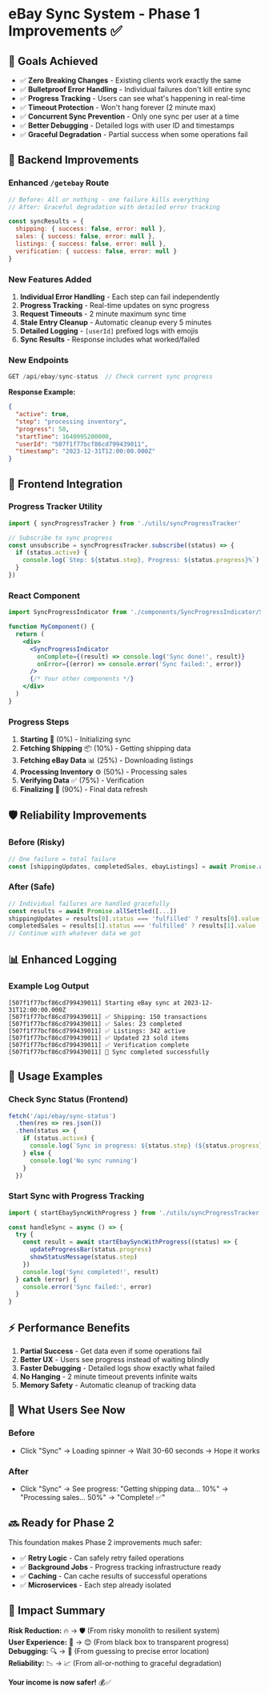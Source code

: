 # eBay Sync System - Phase 1 Improvements ✅

## 🎯 **Goals Achieved**
- ✅ **Zero Breaking Changes** - Existing clients work exactly the same
- ✅ **Bulletproof Error Handling** - Individual failures don't kill entire sync
- ✅ **Progress Tracking** - Users can see what's happening in real-time
- ✅ **Timeout Protection** - Won't hang forever (2 minute max)
- ✅ **Concurrent Sync Prevention** - Only one sync per user at a time
- ✅ **Better Debugging** - Detailed logs with user ID and timestamps
- ✅ **Graceful Degradation** - Partial success when some operations fail

## 🔧 **Backend Improvements**

### **Enhanced `/getebay` Route**
```javascript
// Before: All or nothing - one failure kills everything
// After: Graceful degradation with detailed error tracking

const syncResults = {
  shipping: { success: false, error: null },
  sales: { success: false, error: null },
  listings: { success: false, error: null },
  verification: { success: false, error: null }
}
```

### **New Features Added**
1. **Individual Error Handling** - Each step can fail independently
2. **Progress Tracking** - Real-time updates on sync progress
3. **Request Timeouts** - 2 minute maximum sync time
4. **Stale Entry Cleanup** - Automatic cleanup every 5 minutes
5. **Detailed Logging** - `[userId]` prefixed logs with emojis
6. **Sync Results** - Response includes what worked/failed

### **New Endpoints**
```javascript
GET /api/ebay/sync-status  // Check current sync progress
```

**Response Example:**
```json
{
  "active": true,
  "step": "processing inventory",
  "progress": 50,
  "startTime": 1640995200000,
  "userId": "507f1f77bcf86cd799439011",
  "timestamp": "2023-12-31T12:00:00.000Z"
}
```

## 🎨 **Frontend Integration**

### **Progress Tracker Utility**
```javascript
import { syncProgressTracker } from './utils/syncProgressTracker'

// Subscribe to sync progress
const unsubscribe = syncProgressTracker.subscribe((status) => {
  if (status.active) {
    console.log(`Step: ${status.step}, Progress: ${status.progress}%`)
  }
})
```

### **React Component**
```jsx
import SyncProgressIndicator from './components/SyncProgressIndicator/SyncProgressIndicator'

function MyComponent() {
  return (
    <div>
      <SyncProgressIndicator 
        onComplete={(result) => console.log('Sync done!', result)}
        onError={(error) => console.error('Sync failed:', error)}
      />
      {/* Your other components */}
    </div>
  )
}
```

### **Progress Steps**
1. **Starting** 🚀 (0%) - Initializing sync
2. **Fetching Shipping** 📦 (10%) - Getting shipping data
3. **Fetching eBay Data** 📊 (25%) - Downloading listings
4. **Processing Inventory** ⚙️ (50%) - Processing sales
5. **Verifying Data** ✅ (75%) - Verification
6. **Finalizing** 🎉 (90%) - Final data refresh

## 🛡️ **Reliability Improvements**

### **Before (Risky)**
```javascript
// One failure = total failure
const [shippingUpdates, completedSales, ebayListings] = await Promise.all([...])
```

### **After (Safe)**
```javascript
// Individual failures are handled gracefully
const results = await Promise.allSettled([...])
shippingUpdates = results[0].status === 'fulfilled' ? results[0].value : null
completedSales = results[1].status === 'fulfilled' ? results[1].value : []
// Continue with whatever data we got
```

## 📊 **Enhanced Logging**

### **Example Log Output**
```
[507f1f77bcf86cd799439011] Starting eBay sync at 2023-12-31T12:00:00.000Z
[507f1f77bcf86cd799439011] ✅ Shipping: 150 transactions
[507f1f77bcf86cd799439011] ✅ Sales: 23 completed
[507f1f77bcf86cd799439011] ✅ Listings: 342 active
[507f1f77bcf86cd799439011] ✅ Updated 23 sold items
[507f1f77bcf86cd799439011] ✅ Verification complete
[507f1f77bcf86cd799439011] 🎉 Sync completed successfully
```

## 🚀 **Usage Examples**

### **Check Sync Status (Frontend)**
```javascript
fetch('/api/ebay/sync-status')
  .then(res => res.json())
  .then(status => {
    if (status.active) {
      console.log(`Sync in progress: ${status.step} (${status.progress}%)`)
    } else {
      console.log('No sync running')
    }
  })
```

### **Start Sync with Progress Tracking**
```javascript
import { startEbaySyncWithProgress } from './utils/syncProgressTracker'

const handleSync = async () => {
  try {
    const result = await startEbaySyncWithProgress((status) => {
      updateProgressBar(status.progress)
      showStatusMessage(status.step)
    })
    console.log('Sync completed!', result)
  } catch (error) {
    console.error('Sync failed:', error)
  }
}
```

## ⚡ **Performance Benefits**

1. **Partial Success** - Get data even if some operations fail
2. **Better UX** - Users see progress instead of waiting blindly  
3. **Faster Debugging** - Detailed logs show exactly what failed
4. **No Hanging** - 2 minute timeout prevents infinite waits
5. **Memory Safety** - Automatic cleanup of tracking data

## 🎁 **What Users See Now**

### **Before**
- Click "Sync" → Loading spinner → Wait 30-60 seconds → Hope it works

### **After**  
- Click "Sync" → See progress: "Getting shipping data... 10%" → "Processing sales... 50%" → "Complete! ✅"

## 🔜 **Ready for Phase 2**

This foundation makes Phase 2 improvements much safer:
- ✅ **Retry Logic** - Can safely retry failed operations
- ✅ **Background Jobs** - Progress tracking infrastructure ready
- ✅ **Caching** - Can cache results of successful operations
- ✅ **Microservices** - Each step already isolated

## 🎉 **Impact Summary**

**Risk Reduction:** 🔥 → 🛡️ (From risky monolith to resilient system)  
**User Experience:** 😤 → 😊 (From black box to transparent progress)  
**Debugging:** 🔍 → 🔬 (From guessing to precise error location)  
**Reliability:** 📉 → 📈 (From all-or-nothing to graceful degradation)  

**Your income is now safer!** 💰✅ 